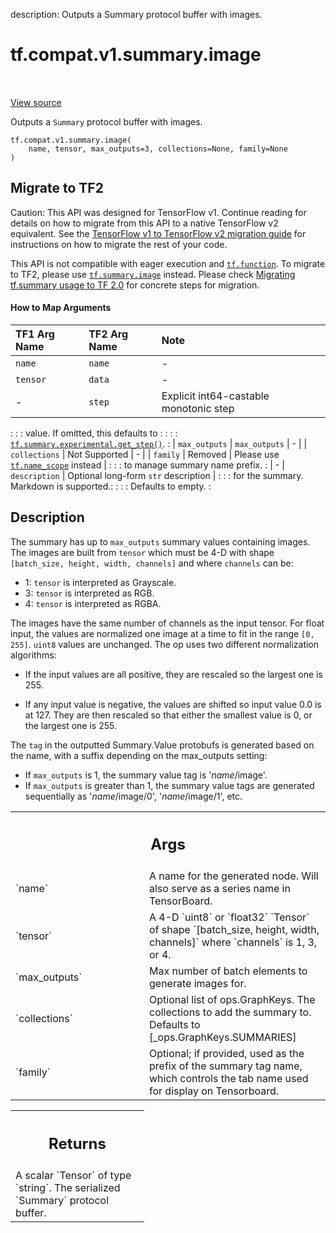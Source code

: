 description: Outputs a Summary protocol buffer with images.

<div itemscope itemtype="http://developers.google.com/ReferenceObject">
<meta itemprop="name" content="tf.compat.v1.summary.image" />
<meta itemprop="path" content="Stable" />
</div>

# tf.compat.v1.summary.image

<!-- Insert buttons and diff -->

<table class="tfo-notebook-buttons tfo-api nocontent" align="left">

</table>

<a target="_blank" href="/code/stable/tensorflow/python/summary/summary.py">View source</a>



Outputs a `Summary` protocol buffer with images.

<pre class="devsite-click-to-copy prettyprint lang-py tfo-signature-link">
<code>tf.compat.v1.summary.image(
    name, tensor, max_outputs=3, collections=None, family=None
)
</code></pre>





 <section><devsite-expandable expanded>
 <h2 class="showalways">Migrate to TF2</h2>

Caution: This API was designed for TensorFlow v1.
Continue reading for details on how to migrate from this API to a native
TensorFlow v2 equivalent. See the
[TensorFlow v1 to TensorFlow v2 migration guide](https://www.tensorflow.org/guide/migrate)
for instructions on how to migrate the rest of your code.

This API is not compatible with eager execution and <a href="../../../../tf/function.md"><code>tf.function</code></a>. To migrate
to TF2, please use <a href="../../../../tf/summary/image.md"><code>tf.summary.image</code></a> instead. Please check
[Migrating tf.summary usage to
TF 2.0](https://www.tensorflow.org/tensorboard/migrate#in_tf_1x) for concrete
steps for migration.

#### How to Map Arguments

| TF1 Arg Name  | TF2 Arg Name    | Note                                   |
| :------------ | :-------------- | :------------------------------------- |
| `name`        | `name`          | -                                      |
| `tensor`      | `data`          | -                                      |
| -             | `step`          | Explicit int64-castable monotonic step |
:               :                 : value. If omitted, this defaults to    :
:               :                 : <a href="../../../../tf/summary/experimental/get_step.md"><code>tf.summary.experimental.get_step()</code></a>.  :
| `max_outputs` | `max_outputs`   | -                                      |
| `collections` | Not Supported   | -                                      |
| `family`      | Removed         | Please use <a href="../../../../tf/name_scope.md"><code>tf.name_scope</code></a> instead     |
:               :                 : to manage summary name prefix.         :
| -             | `description`   | Optional long-form `str` description   |
:               :                 : for the summary. Markdown is supported.:
:               :                 : Defaults to empty.                     :



 </aside></devsite-expandable></section>

<h2>Description</h2>

<!-- Placeholder for "Used in" -->

The summary has up to `max_outputs` summary values containing images. The
images are built from `tensor` which must be 4-D with shape `[batch_size,
height, width, channels]` and where `channels` can be:

*  1: `tensor` is interpreted as Grayscale.
*  3: `tensor` is interpreted as RGB.
*  4: `tensor` is interpreted as RGBA.

The images have the same number of channels as the input tensor. For float
input, the values are normalized one image at a time to fit in the range
`[0, 255]`.  `uint8` values are unchanged.  The op uses two different
normalization algorithms:

*  If the input values are all positive, they are rescaled so the largest one
   is 255.

*  If any input value is negative, the values are shifted so input value 0.0
   is at 127.  They are then rescaled so that either the smallest value is 0,
   or the largest one is 255.

The `tag` in the outputted Summary.Value protobufs is generated based on the
name, with a suffix depending on the max_outputs setting:

*  If `max_outputs` is 1, the summary value tag is '*name*/image'.
*  If `max_outputs` is greater than 1, the summary value tags are
   generated sequentially as '*name*/image/0', '*name*/image/1', etc.

<!-- Tabular view -->
 <table class="responsive fixed orange">
<colgroup><col width="214px"><col></colgroup>
<tr><th colspan="2"><h2 class="add-link">Args</h2></th></tr>

<tr>
<td>
`name`
</td>
<td>
A name for the generated node. Will also serve as a series name in
TensorBoard.
</td>
</tr><tr>
<td>
`tensor`
</td>
<td>
A 4-D `uint8` or `float32` `Tensor` of shape `[batch_size, height,
width, channels]` where `channels` is 1, 3, or 4.
</td>
</tr><tr>
<td>
`max_outputs`
</td>
<td>
Max number of batch elements to generate images for.
</td>
</tr><tr>
<td>
`collections`
</td>
<td>
Optional list of ops.GraphKeys.  The collections to add the
summary to.  Defaults to [_ops.GraphKeys.SUMMARIES]
</td>
</tr><tr>
<td>
`family`
</td>
<td>
Optional; if provided, used as the prefix of the summary tag name,
which controls the tab name used for display on Tensorboard.
</td>
</tr>
</table>



<!-- Tabular view -->
 <table class="responsive fixed orange">
<colgroup><col width="214px"><col></colgroup>
<tr><th colspan="2"><h2 class="add-link">Returns</h2></th></tr>
<tr class="alt">
<td colspan="2">
A scalar `Tensor` of type `string`. The serialized `Summary` protocol
buffer.
</td>
</tr>

</table>


